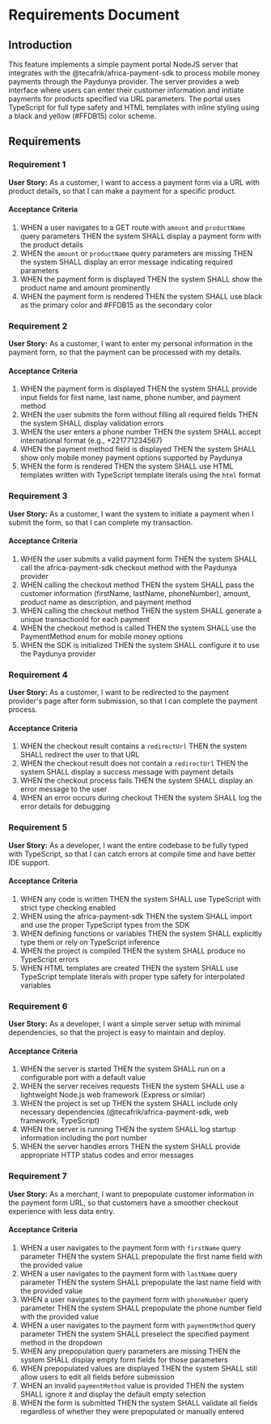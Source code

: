 # Requirements Document

## Introduction

This feature implements a simple payment portal NodeJS server that integrates with the @tecafrik/africa-payment-sdk to process mobile money payments through the Paydunya provider. The server provides a web interface where users can enter their customer information and initiate payments for products specified via URL parameters. The portal uses TypeScript for full type safety and HTML templates with inline styling using a black and yellow (#FFDB15) color scheme.

## Requirements

### Requirement 1

**User Story:** As a customer, I want to access a payment form via a URL with product details, so that I can make a payment for a specific product.

#### Acceptance Criteria

1. WHEN a user navigates to a GET route with `amount` and `productName` query parameters THEN the system SHALL display a payment form with the product details
2. WHEN the `amount` or `productName` query parameters are missing THEN the system SHALL display an error message indicating required parameters
3. WHEN the payment form is displayed THEN the system SHALL show the product name and amount prominently
4. WHEN the payment form is rendered THEN the system SHALL use black as the primary color and #FFDB15 as the secondary color

### Requirement 2

**User Story:** As a customer, I want to enter my personal information in the payment form, so that the payment can be processed with my details.

#### Acceptance Criteria

1. WHEN the payment form is displayed THEN the system SHALL provide input fields for first name, last name, phone number, and payment method
2. WHEN the user submits the form without filling all required fields THEN the system SHALL display validation errors
3. WHEN the user enters a phone number THEN the system SHALL accept international format (e.g., +221771234567)
4. WHEN the payment method field is displayed THEN the system SHALL show only mobile money payment options supported by Paydunya
5. WHEN the form is rendered THEN the system SHALL use HTML templates written with TypeScript template literals using the `html` format

### Requirement 3

**User Story:** As a customer, I want the system to initiate a payment when I submit the form, so that I can complete my transaction.

#### Acceptance Criteria

1. WHEN the user submits a valid payment form THEN the system SHALL call the africa-payment-sdk checkout method with the Paydunya provider
2. WHEN calling the checkout method THEN the system SHALL pass the customer information (firstName, lastName, phoneNumber), amount, product name as description, and payment method
3. WHEN calling the checkout method THEN the system SHALL generate a unique transactionId for each payment
4. WHEN the checkout method is called THEN the system SHALL use the PaymentMethod enum for mobile money options
5. WHEN the SDK is initialized THEN the system SHALL configure it to use the Paydunya provider

### Requirement 4

**User Story:** As a customer, I want to be redirected to the payment provider's page after form submission, so that I can complete the payment process.

#### Acceptance Criteria

1. WHEN the checkout result contains a `redirectUrl` THEN the system SHALL redirect the user to that URL
2. WHEN the checkout result does not contain a `redirectUrl` THEN the system SHALL display a success message with payment details
3. WHEN the checkout process fails THEN the system SHALL display an error message to the user
4. WHEN an error occurs during checkout THEN the system SHALL log the error details for debugging

### Requirement 5

**User Story:** As a developer, I want the entire codebase to be fully typed with TypeScript, so that I can catch errors at compile time and have better IDE support.

#### Acceptance Criteria

1. WHEN any code is written THEN the system SHALL use TypeScript with strict type checking enabled
2. WHEN using the africa-payment-sdk THEN the system SHALL import and use the proper TypeScript types from the SDK
3. WHEN defining functions or variables THEN the system SHALL explicitly type them or rely on TypeScript inference
4. WHEN the project is compiled THEN the system SHALL produce no TypeScript errors
5. WHEN HTML templates are created THEN the system SHALL use TypeScript template literals with proper type safety for interpolated variables

### Requirement 6

**User Story:** As a developer, I want a simple server setup with minimal dependencies, so that the project is easy to maintain and deploy.

#### Acceptance Criteria

1. WHEN the server is started THEN the system SHALL run on a configurable port with a default value
2. WHEN the server receives requests THEN the system SHALL use a lightweight Node.js web framework (Express or similar)
3. WHEN the project is set up THEN the system SHALL include only necessary dependencies (@tecafrik/africa-payment-sdk, web framework, TypeScript)
4. WHEN the server is running THEN the system SHALL log startup information including the port number
5. WHEN the server handles errors THEN the system SHALL provide appropriate HTTP status codes and error messages

### Requirement 7

**User Story:** As a merchant, I want to prepopulate customer information in the payment form URL, so that customers have a smoother checkout experience with less data entry.

#### Acceptance Criteria

1. WHEN a user navigates to the payment form with `firstName` query parameter THEN the system SHALL prepopulate the first name field with the provided value
2. WHEN a user navigates to the payment form with `lastName` query parameter THEN the system SHALL prepopulate the last name field with the provided value
3. WHEN a user navigates to the payment form with `phoneNumber` query parameter THEN the system SHALL prepopulate the phone number field with the provided value
4. WHEN a user navigates to the payment form with `paymentMethod` query parameter THEN the system SHALL preselect the specified payment method in the dropdown
5. WHEN any prepopulation query parameters are missing THEN the system SHALL display empty form fields for those parameters
6. WHEN prepopulated values are displayed THEN the system SHALL still allow users to edit all fields before submission
7. WHEN an invalid `paymentMethod` value is provided THEN the system SHALL ignore it and display the default empty selection
8. WHEN the form is submitted THEN the system SHALL validate all fields regardless of whether they were prepopulated or manually entered
